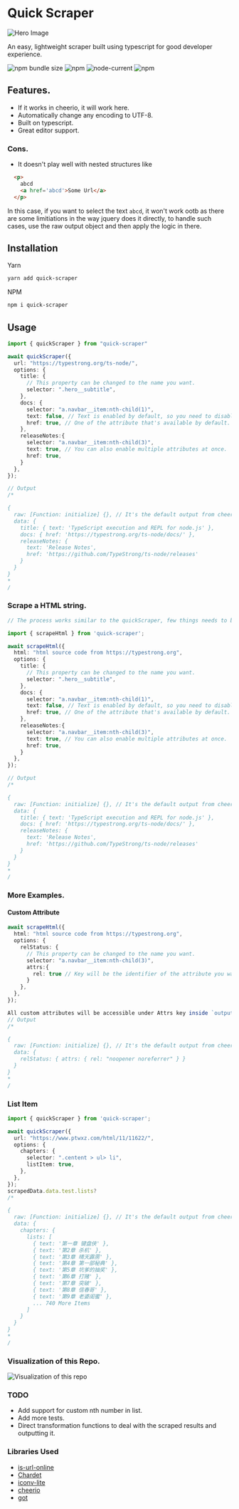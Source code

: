 # Quick Scraper

![Hero Image](./assets/quick-scraper.png)

An easy, lightweight scraper built using typescript for good developer experience.

![npm bundle size](https://img.shields.io/bundlephobia/minzip/quick-scraper?logo=files&style=for-the-badge)
![npm](https://img.shields.io/npm/v/quick-scraper?logo=npm&style=for-the-badge)
![node-current](https://img.shields.io/badge/Node-%3E=12-success?style=for-the-badge&logo=node)
![npm](https://img.shields.io/npm/dw/quick-scraper?style=for-the-badge)

## Features.

- If it works in cheerio, it will work here.
- Automatically change any encoding to UTF-8.
- Built on typescript.
- Great editor support.

### Cons.
- It doesn't play well with nested structures like
```html
  <p>
    abcd
    <a href='abcd'>Some Url</a>
  </p>
```
In this case, if you want to select the text `abcd`, it won't work ootb as there are some limitiations in the way jquery does it directly, to handle such cases, use the raw output object and then apply the logic in there.

## Installation

Yarn

```sh
yarn add quick-scraper
```

NPM

```sh
npm i quick-scraper
```

## Usage

```ts
import { quickScraper } from "quick-scraper"

await quickScraper({
  url: "https://typestrong.org/ts-node/",
  options: {
    title: {
      // This property can be changed to the name you want.
      selector: ".hero__subtitle",
    },
    docs: {
      selector: "a.navbar__item:nth-child(1)",
      text: false, // Text is enabled by default, so you need to disable it explicitly.
      href: true, // One of the attribute that's available by default.
    },
    releaseNotes:{
      selector: "a.navbar__item:nth-child(3)",
      text: true, // You can also enable multiple attributes at once.
      href: true,
    }
  },
});

// Output
/*

{
  raw: [Function: initialize] {}, // It's the default output from cheerio, use it as you like.
  data: {
    title: { text: 'TypeScript execution and REPL for node.js' },
    docs: { href: 'https://typestrong.org/ts-node/docs/' },
    releaseNotes: {
      text: 'Release Notes',
      href: 'https://github.com/TypeStrong/ts-node/releases'
    }
  }
}
*
/
```

### Scrape a HTML string.

```ts
// The process works similar to the quickScraper, few things needs to be changed.

import { scrapeHtml } from 'quick-scraper';

await scrapeHtml({
  html: "html source code from https://typestrong.org",
  options: {
    title: {
      // This property can be changed to the name you want.
      selector: ".hero__subtitle",
    },
    docs: {
      selector: "a.navbar__item:nth-child(1)",
      text: false, // Text is enabled by default, so you need to disable it explicitly.
      href: true, // One of the attribute that's available by default.
    },
    releaseNotes:{
      selector: "a.navbar__item:nth-child(3)",
      text: true, // You can also enable multiple attributes at once.
      href: true,
    }
  },
});

// Output
/*

{
  raw: [Function: initialize] {}, // It's the default output from cheerio, use it as you like.
  data: {
    title: { text: 'TypeScript execution and REPL for node.js' },
    docs: { href: 'https://typestrong.org/ts-node/docs/' },
    releaseNotes: {
      text: 'Release Notes',
      href: 'https://github.com/TypeStrong/ts-node/releases'
    }
  }
}
*
/
```

### More Examples.

#### Custom Attribute

```ts
await scrapeHtml({
  html: "html source code from https://typestrong.org",
  options: {
    relStatus: {
      // This property can be changed to the name you want.
      selector: "a.navbar__item:nth-child(3)",
      attrs:{
        rel: true // Key will be the identifier of the attribute you want to scrape.
      }
    },
  },
});

All custom attributes will be accessible under Attrs key inside `output.data`
// Output
/*

{
  raw: [Function: initialize] {}, // It's the default output from cheerio, use it as you like.
  data: {
    relStatus: { attrs: { rel: "noopener noreferrer" } }
  }
}
*
/
```

### List Item

```ts
import { quickScraper } from 'quick-scraper';

await quickScraper({
  url: "https://www.ptwxz.com/html/11/11622/",
  options: {
    chapters: {
      selector: ".centent > ul> li",
      listItem: true,
    },
  },
});
scrapedData.data.test.lists?
/*

{
  raw: [Function: initialize] {}, // It's the default output from cheerio, use it as you like.
  data: {
    chapters: {
      lists: [
        { text: '第一章 键盘侠' },
        { text: '第2章 杀机' },
        { text: '第3章 晴天霹雳' },
        { text: '第4章 第一部秘典' },
        { text: '第5章 坑爹的抽奖' },
        { text: '第6章 打赌' },
        { text: '第7章 突破' },
        { text: '第8章 信春哥' },
        { text: '第9章 老婆闺蜜' },
        ... 740 More Items
      ]
    }
  }
}
*
/
```
### Visualization of this Repo.

![Visualization of this repo](./diagram.svg)

### TODO

- Add support for custom nth number in list.
- Add more tests.
- Direct transformation functions to deal with the scraped results and outputting it.

### Libraries Used

- [is-url-online](https://github.com/Unbuttun/is-url-online)
- [Chardet](https://github.com/runk/node-chardet)
- [iconv-lite](https://github.com/ashtuchkin/iconv-lite)
- [cheerio](https://github.com/cheeriojs/cheerio)
- [got](https://github.com/sindresorhus/got)
